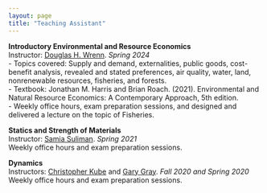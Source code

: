 ```yaml
---
layout: page
title: "Teaching Assistant"
---
```


**Introductory Environmental and Resource Economics**     
Instructor: [Douglas H. Wrenn](https://aese.psu.edu/directory/dhw121). *Spring 2024*  
    - Topics covered: Supply and demand, externalities, public goods, cost-benefit analysis, revealed and stated                   preferences, air quality, water, land, nonrenewable resources, fisheries, and forests.  
    - Textbook: Jonathan M. Harris and Brian Roach. (2021). Environmental and Natural Resource Economics: A Contemporary           Approach, 5th edition.  
    - Weekly office hours, exam preparation sessions, and designed and delivered a lecture on the topic of Fisheries.

**Statics and Strength of Materials**     
Instructor: [Samia Suliman](https://www.esm.psu.edu/department/directory-detail-g.aspx?q=SAS178). *Spring 2021*     
Weekly office hours and exam preparation sessions.

**Dynamics**   
Instructors: [Christopher Kube](https://www.esm.psu.edu/department/directory-detail-g.aspx?q=cmk6284) and [Gary Gray](https://www.esm.psu.edu/department/directory-detail-g.aspx?q=GLG6). *Fall 2020 and Spring 2020*  
Weekly office hours and exam preparation sessions.
